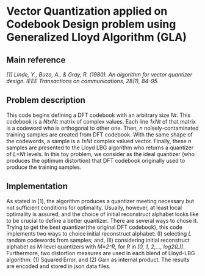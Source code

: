# Vector Quantization applied on Codebook Design problem using Generalized Lloyd Algorithm (GLA)

## Main reference
*[1] Linde, Y., Buzo, A., & Gray, R. (1980). An algorithm for vector quantizer design. IEEE Transactions on communications, 28(1), 84-95.*

## Problem description
This code begins defining a DFT codebook with an arbitrary size *Nt*. This codebook is a *NtxNt* matrix of complex values. Each line *1xNt* of that matrix is a codeword who is orthogonal to other one. Then, *n* noisely-contaminated training samples are created from DFT codebook. With the same shape of the codewords, a sample is a *1xNt* complex valued vector. Finally, these *n* samples are presented to the Lloyd LBG algorithm who returns a quantizer of *L=Nt* levels. In this toy problem, we consider as the ideal quantizer (who produces the optimum distortion) that DFT codebook originally used to produce the training samples. 

## Implementation
As stated in [1], the algorithm produces a quantizer meeting necessary but not sufficient conditions for optimality. Usually, however, at least local optimality is assured, and the choice of initial reconstruct alphabet looks like to be crucial to define a better quantizer. There are several ways to chose it. Trying to get the best quantizer(the original DFT codebook), this code implements two ways to choice initial reconstruct alphabet: (I) selecting *L* random codewords from samples; and, (II) considering initial reconstruct alphabet as M-level quantizers with *M=2^R*, for *R* in *[0, 1, 2,..., log2(L)]*. Furthermore, two distortion measures are used in each blend of Lloyd-LBG algorithm: (1) Squared Error, and (2) Gain as internal product. The results are encoded and stored in json data files.


